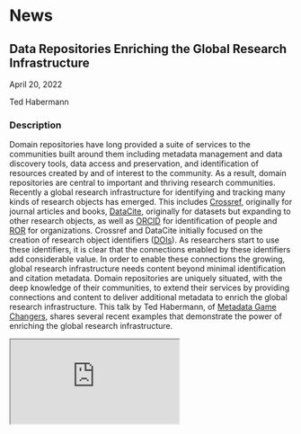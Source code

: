 # News

## Data Repositories Enriching the Global Research Infrastructure

April 20, 2022

Ted Habermann

### Description

Domain repositories have long provided a suite of services to the communities built around them including metadata management and data discovery tools, data access and preservation, and identification of resources created by and of interest to the community. As a result, domain repositories are central to important and thriving research communities. Recently a global research infrastructure for identifying and tracking many kinds of research objects has emerged. This includes [Crossref](https://www.crossref.org/), originally for journal articles and books, [DataCite](https://datacite.org/), originally for datasets but expanding to other research objects, as well as [ORCID](https://orcid.org/) for identification of people and [ROR](https://ror.org/) for organizations. Crossref and DataCite initially focused on the creation of research object identifiers ([DOIs](https://www.doi.org/)). As researchers start to use these identifiers, it is clear that the connections enabled by these identifiers add considerable value. In order to enable these connections the growing, global research infrastructure needs content beyond minimal identification and citation metadata. Domain repositories are uniquely situated, with the deep knowledge of their communities, to extend their services by providing connections and content to deliver additional metadata to enrich the global research infrastructure. This talk by Ted Habermann, of [Metadata Game Changers](https://metadatagamechangers.com/), shares several recent examples that demonstrate the power of enriching the global research infrastructure.

<div class="p-2">
  <div class="w-50 ratio ratio-16x9">
      <iframe src="https://youtube.com/embed/Dq8ew4Iad60" title="YouTube video" allowfullscreen=""></iframe>
</div>
</div>

<!-- News -->

